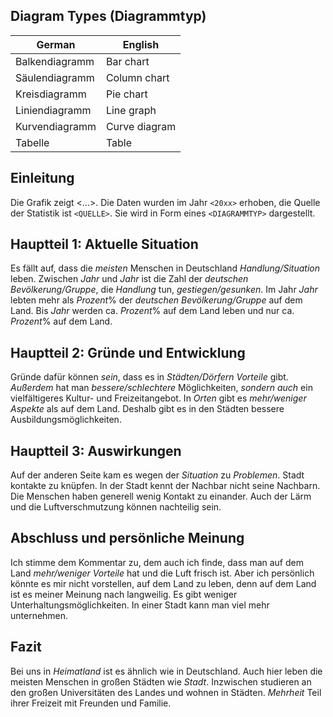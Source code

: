 ## Diagram Types (Diagrammtyp)

| German         | English       |
| -------------- | ------------- |
| Balkendiagramm | Bar chart     |
| Säulendiagramm | Column chart  |
| Kreisdiagramm  | Pie chart     |
| Liniendiagramm | Line graph    |
| Kurvendiagramm | Curve diagram |
| Tabelle        | Table         |
## Einleitung

Die Grafik zeigt <...>. Die Daten wurden im Jahr `<20xx>` erhoben, die Quelle der Statistik ist `<QUELLE>`. Sie wird in Form eines `<DIAGRAMMTYP>` dargestellt.
## Hauptteil 1: Aktuelle Situation

Es fällt auf, dass die _meisten_ Menschen in Deutschland _Handlung/Situation_ leben. Zwischen _Jahr_ und _Jahr_ ist die Zahl der _deutschen Bevölkerung/Gruppe_, die _Handlung_ tun, _gestiegen/gesunken_. Im Jahr _Jahr_ lebten mehr als _Prozent_% der _deutschen Bevölkerung/Gruppe_ auf dem Land. Bis _Jahr_ werden ca. _Prozent_% auf dem Land leben und nur ca. _Prozent_% auf dem Land.

## Hauptteil 2: Gründe und Entwicklung

Gründe dafür können _sein_, dass es in _Städten/Dörfern_ _Vorteile_ gibt. _Außerdem_ hat man _bessere/schlechtere_ Möglichkeiten, _sondern auch_ ein vielfältigeres Kultur- und Freizeitangebot. In _Orten_ gibt es _mehr/weniger_ _Aspekte_ als auf dem Land. Deshalb gibt es in den Städten bessere Ausbildungsmöglichkeiten.

## Hauptteil 3: Auswirkungen

Auf der anderen Seite kam es wegen der _Situation_ zu _Problemen_. Stadt kontakte zu knüpfen. In der Stadt kennt der Nachbar nicht seine Nachbarn. Die Menschen haben generell wenig Kontakt zu einander. Auch der Lärm und die Luftverschmutzung können nachteilig sein.

## Abschluss und persönliche Meinung

Ich stimme dem Kommentar zu, dem auch ich finde, dass man auf dem Land _mehr/weniger_ _Vorteile_ hat und die Luft frisch ist. Aber ich persönlich könnte es mir nicht vorstellen, auf dem Land zu leben, denn auf dem Land ist es meiner Meinung nach langweilig. Es gibt weniger Unterhaltungsmöglichkeiten. In einer Stadt kann man viel mehr unternehmen.

## Fazit

Bei uns in _Heimatland_ ist es ähnlich wie in Deutschland. Auch hier leben die meisten Menschen in großen Städten wie _Stadt_. Inzwischen studieren an den großen Universitäten des Landes und wohnen in Städten. _Mehrheit_ Teil ihrer Freizeit mit Freunden und Familie.